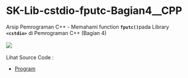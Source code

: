 # SK-Lib-cstdio-fputc-Bagian4__CPP
Arsip Pemrograman C++ - Memahami function <code><b>fputc()</b></code>pada Library <code><b>&lt;cstdio></b></code> di Pemrograman C++ (Bagian 4)<br><br>
<img src="https://github.com/RizkyKhapidsyah/SK-Lib-cstdio-fputc-Bagian4__CPP/blob/master/SK-Lib-cstdio-fputc-Bagian4__CPP/Source.cpp"><br><br>
Lihat Source Code : <br>
- <a href="https://github.com/RizkyKhapidsyah/SK-Lib-cstdio-fputc-Bagian4__CPP/blob/master/SK-Lib-cstdio-fputc-Bagian4__CPP/x64/result/001.PNG">Program</a>

